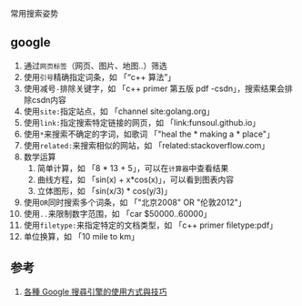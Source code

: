 常用搜索姿势

## google

1. 通过``网页标签``（网页、图片、地图..）筛选
2. 使用``引号``精确指定词条，如 「“c++ 算法”」
3. 使用减号``-``排除关键字，如 「c++ primer 第五版 pdf -csdn」，搜索结果会排除csdn内容
4. 使用``site:``指定站点，如 「channel site:golang.org」
5. 使用``link:``指定搜索特定链接的网页，如 「link:funsoul.github.io」
6. 使用``*``来搜索不确定的字词，如歌词 「"heal the * making a * place"」
7. 使用``related:``来搜索相似的网站，如 「related:stackoverflow.com」
8. 数学运算
    1. 简单计算，如 「8 * 13 + 5」，可以在``计算器``中查看结果
    2. 曲线方程，如 「sin(x) + x*cos(x)」，可以看到图表内容
    3. 立体图形，如 「sin(x/3) * cos(y/3)」
9. 使用``OR``同时搜索多个词条，如 「"北京2008" OR "伦敦2012"」
10. 使用``..``来限制数字范围，如 「car $50000..60000」
11. 使用``filetype:``来指定特定的文档类型，如 「c++ primer filetype:pdf」
12. 单位换算，如 「10 mile to km」


## 参考

1. [各種 Google 搜尋引擎的使用方式與技巧](https://blog.gtwang.org/tips/tips-use-google-search-efficiently/)